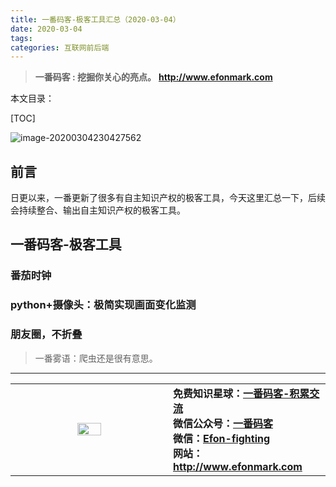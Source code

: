 ```yaml
---
title: 一番码客-极客工具汇总（2020-03-04）
date: 2020-03-04
tags: 
categories: 互联网前后端
---
```


> **一番码客 : 挖掘你关心的亮点。**
> **http://www.efonmark.com**

本文目录：

[TOC]

![image-20200304230427562](2020-03-03-NodeJs小项目-批量爬取美女图片/image-20200304230427562.png)

<!--more-->

## 前言

日更以来，一番更新了很多有自主知识产权的极客工具，今天这里汇总一下，后续会持续整合、输出自主知识产权的极客工具。

## 一番码客-极客工具

### 番茄时钟



### python+摄像头：极简实现画面变化监测



### 朋友圈，不折叠







> 一番雾语：爬虫还是很有意思。

-------
<table>
<tr>
<td ><center><img src="http://www.efonmark.com/efonmark-blog/readme/guanzhu_1.jpg" width=40%></center></td>
<td width="50%" align=left><b>
    免费知识星球：<a href="http://www.efonmark.com/efonmark-blog/readme/zhishixingqiu1.png">一番码客-积累交流</a><br>
    微信公众号：<a href="http://www.efonmark.com/efonmark-blog/readme/guanzhu_1.jpg">一番码客</a><br>
    微信：<a href="http://www.efonmark.com/efonmark-blog/readme/weixin.jpg">Efon-fighting</a><br>
    网站：<a href="http://www.efonmark.com">http://www.efonmark.com</a><br></b></td>
</tr>
</table>
